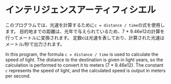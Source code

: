 # インテリジェンスアーティフィシエル
このプログラムでは、光速を計算するために`c = distance / time`の式を使用します。
目的地までの距離は、光年で与えられているため、7 * 9.46e12の計算を行ってメートルに変換されます。
定数cは光速を表しており、計算された光速はメートル/秒で出力されます。

In this program, the formula `c = distance / time` is used to calculate the speed of light. 
The distance to the destination is given in light years, so the calculation is performed to convert it to meters (7 * 9.46e12). 
The constant `c` represents the speed of light, and the calculated speed is output in meters per second.

